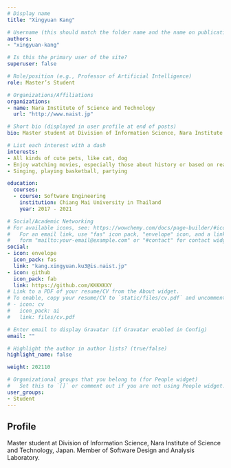 ```yaml
---
# Display name
title: "Xingyuan Kang"

# Username (this should match the folder name and the name on publications)
authors:
- "xingyuan-kang"

# Is this the primary user of the site?
superuser: false

# Role/position (e.g., Professor of Artificial Intelligence)
role: Master’s Student

# Organizations/Affiliations
organizations:
- name: Nara Institute of Science and Technology
  url: "http://www.naist.jp"

# Short bio (displayed in user profile at end of posts)
bio: Master student at Division of Information Science, Nara Institute of Science and Technology, Japan. Member of Software Design and Analysis Laboratory.

# List each interest with a dash
interests:
- All kinds of cute pets, like cat, dog
- Enjoy watching movies, especially those about history or based on real events
- Singing, playing basketball, partying

education:
  courses:
  - course: Software Engineering
    institution: Chiang Mai University in Thailand
    year: 2017 - 2021

# Social/Academic Networking
# For available icons, see: https://wowchemy.com/docs/page-builder/#icons
#   For an email link, use "fas" icon pack, "envelope" icon, and a link in the
#   form "mailto:your-email@example.com" or "#contact" for contact widget.
social:
- icon: envelope
  icon_pack: fas
  link: "kang.xingyuan.ku3@is.naist.jp"
- icon: github
  icon_pack: fab
  link: https://github.com/KKKKKXY
# Link to a PDF of your resume/CV from the About widget.
# To enable, copy your resume/CV to `static/files/cv.pdf` and uncomment the lines below.
# - icon: cv
#   icon_pack: ai
#   link: files/cv.pdf

# Enter email to display Gravatar (if Gravatar enabled in Config)
email: ""

# Highlight the author in author lists? (true/false)
highlight_name: false

weight: 202110

# Organizational groups that you belong to (for People widget)
#   Set this to `[]` or comment out if you are not using People widget.
user_groups:
- Student
---
```



## Profile
Master student at Division of Information Science, Nara Institute of Science and Technology, Japan. Member of Software Design and Analysis Laboratory.